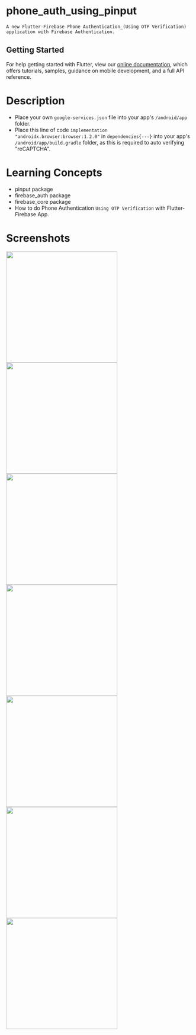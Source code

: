 # phone_auth_using_pinput
```
A new Flutter-Firebase Phone Authentication_(Using OTP Verification) application with Firebase Authentication.
```

## Getting Started

For help getting started with Flutter, view our
[online documentation](https://flutter.dev/docs), which offers tutorials,
samples, guidance on mobile development, and a full API reference.

# Description

- Place your own ```google-services.json``` file into your app's ```/android/app``` folder.
- Place this line of code ```implementation "androidx.browser:browser:1.2.0"``` in ```dependencies{---}```
  into your app's ```/android/app/build.gradle``` folder, as this is required to auto verifying "reCAPTCHA".

# Learning Concepts

- pinput package
- firebase_auth package
- firebase_core package
- How to do Phone Authentication ```Using OTP Verification``` with Flutter-Firebase App.

# Screenshots

<img src="https://user-images.githubusercontent.com/73339220/104989033-617bb680-5a3b-11eb-81d0-b72abf25f3e6.jpg" width=300 /> <img src="https://user-images.githubusercontent.com/73339220/104989365-1e6e1300-5a3c-11eb-964d-3f1e02db45dc.jpg" width=300 />
<img src="https://user-images.githubusercontent.com/73339220/104989374-262db780-5a3c-11eb-92a3-8caa1e60465d.jpg" width=300 /> <img src="https://user-images.githubusercontent.com/73339220/104989397-334aa680-5a3c-11eb-8fd5-53822c7526ab.jpg" width=300 />
<img src="https://user-images.githubusercontent.com/73339220/104989421-3cd40e80-5a3c-11eb-9049-a66199622b38.jpg" width=300 /> <img src="https://user-images.githubusercontent.com/73339220/104989442-465d7680-5a3c-11eb-886c-f8fac971e8e4.jpg" width=300 />
<img src="https://user-images.githubusercontent.com/73339220/104989457-507f7500-5a3c-11eb-8f94-a87c96d4c77d.jpg" width=300 />
